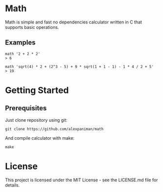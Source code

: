 # Math

Math is simple and fast no dependencies calculator written in C that supports basic operations.

## Examples

```
math '2 + 2 * 2'
> 6
```

```
math 'sqrt(4) * 2 + (2^3 - 5) + 9 * sqrt(1 + 1 - 1) - 1 * 4 / 2 + 5'
> 19
```

# Getting Started

## Prerequisites

Just clone repository using git:
```
git clone https://github.com/alexpaniman/math
```

And compile calculator with make:
```
make
```

# License

This project is licensed under the MIT License - see the LICENSE.md file for details.
